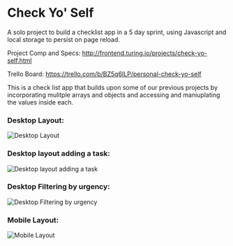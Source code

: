 # Check Yo' Self
A solo project to build a checklist app in a 5 day sprint, using Javascript and local storage to persist on page reload.

Project Comp and Specs: http://frontend.turing.io/projects/check-yo-self.html

Trello Board: https://trello.com/b/BZ5q6ILP/personal-check-yo-self

This is a check list app that builds upon some of our previous projects by incorporating mulitple arrays and objects and accessing and maniuplating the values inside each.

### Desktop Layout:
![Desktop Layout](https://i.imgur.com/vYlZMfI.jpg)

### Desktop layout adding a task:
![Desktop layout adding a task](https://i.imgur.com/ihv3LG8.jpg)

### Desktop Filtering by urgency:
![Desktop Filtering by urgency](https://i.imgur.com/jy8O2Ll.jpg)

### Mobile Layout:
![Mobile Layout](https://i.imgur.com/5aeNsj5.jpg)
